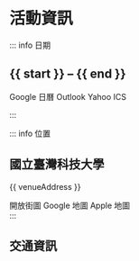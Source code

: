 <script setup lang="ts">
import { conference } from '#data/conference'
import type { CalendarEvent } from 'calendar-link';

const start = conference.startDate.toLocaleDateString()
const end = conference.endDate.toLocaleDateString()

const venueAddress = '106 台北市大安區基隆路四段 43 號'

// Supported calendar types by `calendar-link`
type CalendarType = keyof typeof import('calendar-link')

// Create an link or an ICS file to add the event to the user's calendar
async function addToCalendar(type: CalendarType) {
  const { [type]: getCalendarLink } = await import('calendar-link')

  const event: CalendarEvent = {
    title: conference.title,
    description: `<a href="${document.location.origin}">${conference.description}</a>`,
    start: conference.startDate,
    end: conference.endDate,
    allDay: true,
    location: venueAddress,
  }

  const link = getCalendarLink(event) as string

  if (type == 'ics') {
    // Set the ICS file name by creating an anchor element
    const anchor = document.createElement('a')
    anchor.href = link
    anchor.download = `${conference.title}.ics`
    anchor.click()
  } else {
    window.open(link, '_blank')
  }
}
</script>

# 活動資訊

::: info <IconPhCalendarDots /> 日期

## {{ start }} – {{ end }}

<div class="actions">
  <VPButton
    theme="alt"
    @click="addToCalendar('google')"
  >
    <IconPhGoogleLogo /> Google 日曆
  </VPButton>
  <VPButton
    theme="alt"
    @click="addToCalendar('outlookMobile')"
  >
    <IconPhMicrosoftOutlookLogo /> Outlook
  </VPButton>
  <VPButton
    theme="alt"
    @click="addToCalendar('yahoo')"
  >
    <IconPhExclamationMark /> Yahoo
  </VPButton>
  <VPButton
    theme="alt"
    @click="addToCalendar('ics')"
  >
    <IconPhCalendarPlus /> ICS
  </VPButton>
</div>

:::

::: info <IconPhMapPin /> 位置

## 國立臺灣科技大學

{{ venueAddress }} <CopyButton :source="venueAddress" />

<ClientOnly>
  <Suspense>
    <LeafletMap class="map" />
    <template #fallback>
      <div class="map loading"><IconPhMapPinAreaBold /></div>
    </template>
  </Suspense>
</ClientOnly>

<div class="actions">
  <VPButton
    theme="alt"
    href="https://www.openstreetmap.org/relation/5355856"
    target="_blank"
  >
    <IconPhMagnifyingGlass /> 開放街圖
  </VPButton>
  <VPButton
    theme="alt"
    href="https://www.google.com/maps/search/?api=1&query=國立臺灣科技大學&query_place_id=ChIJrcDEdiGqQjQRVfQp7kRe25A"
    target="_blank"
  >
    <IconPhGoogleLogo /> Google 地圖
  </VPButton>
  <VPButton
    theme="alt"
    href="https://maps.apple.com/place?auid=1091116063745527859"
    target="_blank"
  >
    <IconPhAppleLogo /> Apple 地圖
  </VPButton>
</div>
:::

## 交通資訊

<style scoped>
svg {
  vertical-align: text-bottom;
  display: inline-block;
}

.custom-block {
  .custom-block-title {
    font-size: large;
  }

  h2 {
    margin: 24px 0 16px;
    padding: 0;
    border-top: none;

    .header-anchor {
      display: none;
    }
  }

  /* Reset VitePress styles for map buttons */
  .actions {
    display: flex;
    gap: 8px;
    margin: 8px 0;
    overflow-x:auto;

    a {
      text-decoration: none;
    }
  }

  :deep(a:hover) {
    opacity: unset;
  }
}

@keyframes pulse {
  0% {
    background-color: var(--vp-c-gray-1);
    box-shadow: 0 0 0 0px var(--vp-c-gray-1);
  }
  100% {
    background-color: transparent;
    box-shadow: 0 0 0 20px transparent;
  }
}

.map {
  width: 100%;
  height: 400px;
  margin: 8px 0;
  border-radius: 4px;

  &.loading {
    display: flex;
    justify-content: center;
    align-items: center;
    font-size: xx-large;
    background-color: var(--vp-c-bg-elv);

    svg {
      padding: 2px;
      border-radius: 50%;
      animation: pulse 2s infinite;
    }
  }
}
</style>
